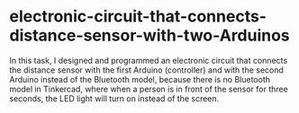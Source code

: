 # electronic-circuit-that-connects-distance-sensor-with-two-Arduinos
In this task, I designed and programmed an electronic circuit that connects the distance sensor with the first Arduino (controller) and with the second Arduino instead of the Bluetooth model, because there is no Bluetooth model in Tinkercad, where when a person is in front of the sensor for three seconds, the LED light will turn on instead of the screen.
